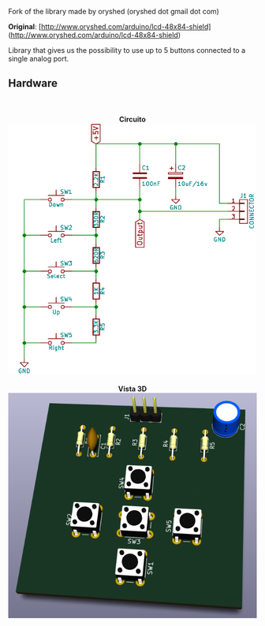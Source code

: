 Fork of the library made by oryshed (oryshed dot gmail dot com)

**Original**: [http://www.oryshed.com/arduino/lcd-48x84-shield] (http://www.oryshed.com/arduino/lcd-48x84-shield)


Library that gives us the possibility to use up to 5 buttons connected to a single analog port.


## Hardware

<p align="center">
  <br><br>
  <b>Circuito</b><br>
  <img src="https://github.com/kr4fty/AnalogKeyPad/blob/master/hardware/circuit.png">
  <br><br>
  <b>Vista 3D</b><br>
  <img src="https://github.com/kr4fty/AnalogKeyPad/blob/master/hardware/3d.png">
</p>
